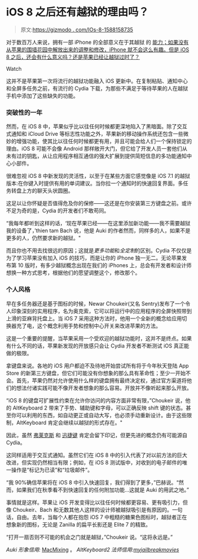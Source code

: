 # iOS 8 之后还有越狱的理由吗？

> 原文:[https://gizmodo . com/IOs-8-1588158735](https://gizmodo.com/is-there-any-reason-to-jailbreak-after-ios-8-1588158735)

对于数百万人来说，拥有一部 iPhone 的全部意义在于其越狱 的 [能力；如果没有从苹果的围墙花园中解放出来的调整和修改，iPhone 就不会这么有趣。但是 iOS 8 之后，还会有什么意义吗？还是苹果已经让越狱过时了？](http://lifehacker.com/how-to-jailbreak-your-iphone-the-always-up-to-date-gui-5771943)

Watch

这并不是苹果第一次将流行的越狱功能融入 iOS 更新中。在复制粘贴、通知中心和全屏多任务之前，有流行的 Cydia 下载，为那些不满足于等待苹果的人在越狱手机中添加了这些缺失的功能。

### 突破性的一年

然而，在 iOS 8 中，苹果似乎比以往任何时候都更深地陷入了黑暗面。除了交互式通知和 iCloud Drive 等标志性功能之外，苹果新的移动操作系统还包含一些微妙的增强功能，使其比以往任何时候都更有用，并且可能会给人们一个保持锁定的理由。iOS 8 可能不会像 Android 那样敞开大门，但它给了开发人员一套他们从未有过的钥匙，从让应用程序相互通信的强大扩展到提供简短信息的多功能通知中心小部件。

很难忽视 iOS 8 中新发现的灵活性，以至于在某些方面它感觉像是 iOS 7.1 的越狱版本:在你键入时提供有用的单词建议。当你拉一个通知时的快速回复界面。多任务转盘上方的聊天头状圆圈。

这足以让你怀疑是否值得危及你的保修——这还是在你安装第三方键盘之前。或许不足为奇的是，Cydia 的开发者们不敢苟同。

“我每年都听到这样的话，‘现在苹果已经——在这里添加新功能——我不需要越狱我的设备了，’thien tam Bach 说，他是 Auki 的作者然而，同样多的人，如果不是更多的人，仍然要求新的越狱。"

而且你也不用去找很远的原因；这就是*更多功能*和*全定制*的区别。Cydia 不仅仅是为了学习苹果没有加入 iOS 的技巧，而是让你的 iPhone 独一无二。无论苹果发布第 10 版时，有多少越狱概念出现在我们的 iPhones 上，总会有开发者和设计师想换一种方式思考，根据他们的愿望调整这个，修改那个。

### 个人风格

早在多任务器还是基于图标的时候，Newar Choukeir(又名 Sentry)发布了一个令人印象深刻的实用程序，名为奥克索，它可以将运行中的应用程序的全屏快照带到上滑的亚麻背托盘上。当 iOS 7 采用这种方法时，他用一个全新的概念给应用切换器充了电，这个概念利用手势和控制中心开关来改进苹果的方法。

这是一个重要的提醒，当苹果采用一个受欢迎的越狱功能时，这并不是终点。如果有什么不同的话，苹果新发现的开放感只会让 Cydia 开发者不断测试 iOS 真正能做的极限。

拿键盘来说。各地的 iOS 用户都迫不及待地开始尝试所有将于今年秋天登陆 App Store 的新第三方键盘，但它们可能没有你想象的那么具有革命性；至少一开始不会。首先，苹果仍然对允许使用什么样的键盘拥有最终决定权，通过官方渠道将他们的想法付诸实践可能不像开发者想象的那么容易。开放并不像听起来那么开放。

“iOS 8 的键盘可扩展性约束在允许你访问的内容方面非常有限，”Choukeir 说，他的 AltKeyboard 2 带来了手势、辅助键和字母，可以正确反映 shift 键的状态。甚至你可以利用的东西，如自动更正或自动大写，也必须手动重新设计。由于这些限制，AltKeyboard 肯定会继续以越狱的形式存在。"

因此，虽然 [弗莱克斯](http://fleksy.com/) 和 [迅捷键](http://www.swiftkey.net/en/) 肯定会留下印记，但更先进的概念仍有可能源自 Cydia。

这同样适用于交互式通知。虽然它们在 iOS 8 中的引入代表了对以前方法的巨大改进，但实现仍然相当有限；例如，在 iOS 8 测试版中，对收到的电子邮件的唯一操作是“标记为已读”和“垃圾邮件”。

“我 90%确信苹果将在 iOS 8 中引入快速回复，我们得到了更多，”巴赫说。“然而，如果我们在秋季看不到快速回复的任何附加功能...这就是 Auki 的用武之地。”

事情就是这样。苹果让 iOS 开发变得比以往任何时候都更容易、更有吸引力，但像 Choukeir、Bach 和无数其他人这样的设计师被越狱吸引是有原因的。一句话，自由。去年，当每个人都在抱怨 iOS 7 中粗糙的糖果色图标时，越狱者正在想象新的图标，无论是 Zanilla 的扁平长影还是 Elite 7 的精致。

“打开一扇否则不可能的机会之门就是越狱，”Choukeir 说。“这将永远是。”

*Auki 形象信用:* [MacMixing](https://www.youtube.com/watch?v=X2TIPA5iJVM) 。 *AltKeyboard2 法师信用:*[*myjailbreakmovies*](https://www.youtube.com/watch?v=70PMAhtpo5U)